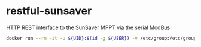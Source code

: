 # restful-sunsaver
HTTP REST interface to the SunSaver MPPT via the serial ModBus

```bash
docker run --rm -it -u ${UID}:$(id -g ${USER}) -v /etc/group:/etc/group:ro -v /etc/passwd:/etc/passwd:ro -v "$(pwd):/build" -w="/build" -e "CARGO_HOME=/build/.cargo" -e "RUST_LOG=restful_sunsaver=debug" --device=/dev/SunSaver --group-add dialout --expose="4000" --publish="0.0.0.0:4000:4000" --env="PORT=4000" thebiggerguy/restful-sunsaver:dev cargo run -- --device=/dev/SunSaver
```
